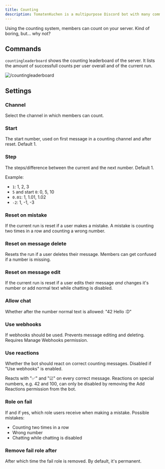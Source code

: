 ```yaml
---
title: Counting
description: TomatenKuchen is a multipurpose Discord bot with many common and innovative features for your server. Explains the counting system
---
```


Using the counting system, members can count on your server. Kind of boring, but... why not?

## Commands
`countingleaderboard` shows the counting leaderboard of the server. It lists the amount of successfull counts per user overall and of the current run.

![/countingleaderboard](/img/countingleaderboard.png)

## Settings

### Channel
Select the channel in which members can count.

### Start
The start number, used on first message in a counting channel and after reset. Default 1.

### Step
The steps/difference between the current and the next number. Default 1.

Example:
- `1`: 1, 2, 3
- `5` and start `0`: 0, 5, 10
- `0.01`: 1, 1.01, 1.02
- `-2`: 1, -1, -3

### Reset on mistake
If the current run is reset if a user makes a mistake. A mistake is counting two times in a row and counting a wrong number.

### Reset on message delete
Resets the run if a user deletes their message. Members can get confused if a number is missing.

### Reset on message edit
If the current run is reset if a user edits their message *and* changes it's number or add normal text while chatting is disabled.

### Allow chat
Whether after the number normal text is allowed: "42 Hello :D"

### Use webhooks
If webhooks should be used. Prevents message editing and deleting. Requires Manage Webhooks permission.

### Use reactions
Whether the bot should react on correct counting messages. Disabled if "Use webhooks" is enabled.

Reacts with "✅" and "☑" on every correct message. Reactions on special numbers, e.g. 42 and 100, can only be disabled by removing the Add Reactions permission from the bot.

### Role on fail
If and if yes, which role users receive when making a mistake. Possible mistakes:
- Counting two times in a row
- Wrong number
- Chatting while chatting is disabled

### Remove fail role after
After which time the fail role is removed. By default, it's permanent.
